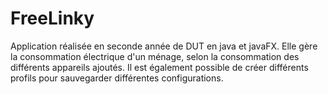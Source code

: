 # FreeLinky

Application réalisée en seconde année de DUT en java et javaFX. 
Elle gère la consommation électrique d'un ménage, selon la consommation des différents appareils ajoutés.
Il est également possible de créer différents profils pour sauvegarder différentes configurations.
